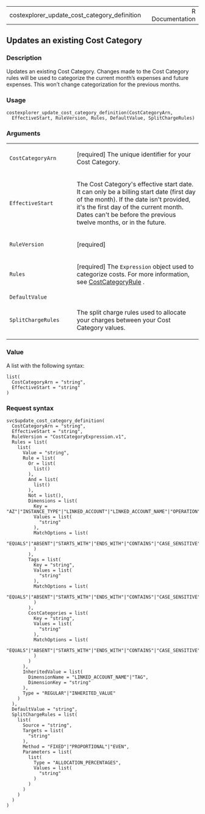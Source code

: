 <table style="width: 100%;">
<tbody>
<tr class="odd">
<td>costexplorer_update_cost_category_definition</td>
<td style="text-align: right;">R Documentation</td>
</tr>
</tbody>
</table>

## Updates an existing Cost Category

### Description

Updates an existing Cost Category. Changes made to the Cost Category
rules will be used to categorize the current month’s expenses and future
expenses. This won’t change categorization for the previous months.

### Usage

    costexplorer_update_cost_category_definition(CostCategoryArn,
      EffectiveStart, RuleVersion, Rules, DefaultValue, SplitChargeRules)

### Arguments

<table>
<colgroup>
<col style="width: 35%" />
<col style="width: 65%" />
</colgroup>
<tbody>
<tr class="odd">
<td><code
id="costexplorer_update_cost_category_definition_:_CostCategoryArn">CostCategoryArn</code></td>
<td><p>[required] The unique identifier for your Cost Category.</p></td>
</tr>
<tr class="even">
<td><code
id="costexplorer_update_cost_category_definition_:_EffectiveStart">EffectiveStart</code></td>
<td><p>The Cost Category's effective start date. It can only be a
billing start date (first day of the month). If the date isn't provided,
it's the first day of the current month. Dates can't be before the
previous twelve months, or in the future.</p></td>
</tr>
<tr class="odd">
<td><code
id="costexplorer_update_cost_category_definition_:_RuleVersion">RuleVersion</code></td>
<td><p>[required]</p></td>
</tr>
<tr class="even">
<td><code
id="costexplorer_update_cost_category_definition_:_Rules">Rules</code></td>
<td><p>[required] The <code>Expression</code> object used to categorize
costs. For more information, see <a
href="https://docs.aws.amazon.com/aws-cost-management/latest/APIReference/API_CostCategoryRule.html">CostCategoryRule</a>
.</p></td>
</tr>
<tr class="odd">
<td><code
id="costexplorer_update_cost_category_definition_:_DefaultValue">DefaultValue</code></td>
<td></td>
</tr>
<tr class="even">
<td><code
id="costexplorer_update_cost_category_definition_:_SplitChargeRules">SplitChargeRules</code></td>
<td><p>The split charge rules used to allocate your charges between your
Cost Category values.</p></td>
</tr>
</tbody>
</table>

### Value

A list with the following syntax:

    list(
      CostCategoryArn = "string",
      EffectiveStart = "string"
    )

### Request syntax

    svc$update_cost_category_definition(
      CostCategoryArn = "string",
      EffectiveStart = "string",
      RuleVersion = "CostCategoryExpression.v1",
      Rules = list(
        list(
          Value = "string",
          Rule = list(
            Or = list(
              list()
            ),
            And = list(
              list()
            ),
            Not = list(),
            Dimensions = list(
              Key = "AZ"|"INSTANCE_TYPE"|"LINKED_ACCOUNT"|"LINKED_ACCOUNT_NAME"|"OPERATION"|"PURCHASE_TYPE"|"REGION"|"SERVICE"|"SERVICE_CODE"|"USAGE_TYPE"|"USAGE_TYPE_GROUP"|"RECORD_TYPE"|"OPERATING_SYSTEM"|"TENANCY"|"SCOPE"|"PLATFORM"|"SUBSCRIPTION_ID"|"LEGAL_ENTITY_NAME"|"DEPLOYMENT_OPTION"|"DATABASE_ENGINE"|"CACHE_ENGINE"|"INSTANCE_TYPE_FAMILY"|"BILLING_ENTITY"|"RESERVATION_ID"|"RESOURCE_ID"|"RIGHTSIZING_TYPE"|"SAVINGS_PLANS_TYPE"|"SAVINGS_PLAN_ARN"|"PAYMENT_OPTION"|"AGREEMENT_END_DATE_TIME_AFTER"|"AGREEMENT_END_DATE_TIME_BEFORE"|"INVOICING_ENTITY"|"ANOMALY_TOTAL_IMPACT_ABSOLUTE"|"ANOMALY_TOTAL_IMPACT_PERCENTAGE",
              Values = list(
                "string"
              ),
              MatchOptions = list(
                "EQUALS"|"ABSENT"|"STARTS_WITH"|"ENDS_WITH"|"CONTAINS"|"CASE_SENSITIVE"|"CASE_INSENSITIVE"|"GREATER_THAN_OR_EQUAL"
              )
            ),
            Tags = list(
              Key = "string",
              Values = list(
                "string"
              ),
              MatchOptions = list(
                "EQUALS"|"ABSENT"|"STARTS_WITH"|"ENDS_WITH"|"CONTAINS"|"CASE_SENSITIVE"|"CASE_INSENSITIVE"|"GREATER_THAN_OR_EQUAL"
              )
            ),
            CostCategories = list(
              Key = "string",
              Values = list(
                "string"
              ),
              MatchOptions = list(
                "EQUALS"|"ABSENT"|"STARTS_WITH"|"ENDS_WITH"|"CONTAINS"|"CASE_SENSITIVE"|"CASE_INSENSITIVE"|"GREATER_THAN_OR_EQUAL"
              )
            )
          ),
          InheritedValue = list(
            DimensionName = "LINKED_ACCOUNT_NAME"|"TAG",
            DimensionKey = "string"
          ),
          Type = "REGULAR"|"INHERITED_VALUE"
        )
      ),
      DefaultValue = "string",
      SplitChargeRules = list(
        list(
          Source = "string",
          Targets = list(
            "string"
          ),
          Method = "FIXED"|"PROPORTIONAL"|"EVEN",
          Parameters = list(
            list(
              Type = "ALLOCATION_PERCENTAGES",
              Values = list(
                "string"
              )
            )
          )
        )
      )
    )
